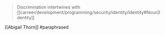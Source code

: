 > Discrimination intertwines with [[carreer/development/programming/security/identity/Identity#Noun|Identity]]

[[Abigail Thorn]] #paraphrased
